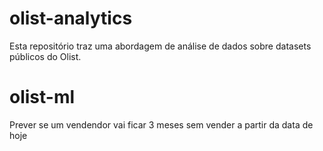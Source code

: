 # olist-analytics
Esta repositório traz uma abordagem de análise de dados sobre datasets públicos do Olist.

# olist-ml
Prever se um vendendor vai ficar 3 meses sem vender a partir da data de hoje
